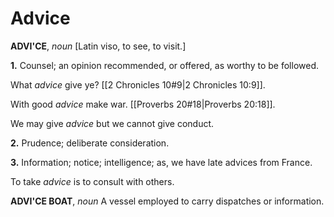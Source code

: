 # Advice

**ADVI'CE**, _noun_ \[Latin viso, to see, to visit.\]

**1.** Counsel; an opinion recommended, or offered, as worthy to be followed.

What _advice_ give ye? [[2 Chronicles 10#9|2 Chronicles 10:9]].

With good _advice_ make war. [[Proverbs 20#18|Proverbs 20:18]].

We may give _advice_ but we cannot give conduct.

**2.** Prudence; deliberate consideration.

**3.** Information; notice; intelligence; as, we have late advices from France.

To take _advice_ is to consult with others.

**ADVI'CE BOAT**, _noun_ A vessel employed to carry dispatches or information.